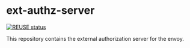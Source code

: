 # ext-authz-server

[![REUSE status](https://api.reuse.software/badge/github.com/gardener/ext-authz-server)](https://api.reuse.software/info/github.com/gardener/ext-authz-server)

This repository contains the external authorization server for the envoy.
